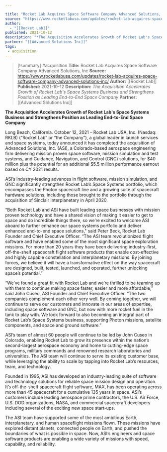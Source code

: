 ```yaml
---

title: "Rocket Lab Acquires Space Software Company Advanced Solutions, Inc "
source: "https://www.rocketlabusa.com/updates/rocket-lab-acquires-space-software-company-advanced-solutions-inc/"
author:
  - "[[Rocket Lab]]"
published: 2021-10-12
description: "*The Acquisition Accelerates Growth of Rocket Lab's Space Systems Business and Strengthens Position as Leading End-to-End Space Company*"
partner: "[[Advanced Solutions Inc]]"
tags:
 - acquisition
---
```

>[!summary]
#acquisition
**Title:** Rocket Lab Acquires Space Software Company Advanced Solutions, Inc 
**Source:** https://www.rocketlabusa.com/updates/rocket-lab-acquires-space-software-company-advanced-solutions-inc/
**Author:** [[Rocket Lab]]
**Published:** 2021-10-12
**Description:** *The Acquisition Accelerates Growth of Rocket Lab's Space Systems Business and Strengthens Position as Leading End-to-End Space Company*
**Partner:** [[Advanced Solutions Inc]]

**The Acquisition Accelerates Growth of Rocket Lab's Space Systems Business and Strengthens Position as Leading End-to-End Space Company**

Long Beach, California. October 12, 2021 – Rocket Lab USA, Inc. (Nasdaq: RKLB) (“Rocket Lab” or “the Company”), a global leader in launch services and space systems, today announced it has completed the acquisition of Advanced Solutions, Inc. (ASI), a Colorado-based aerospace engineering firm delivering mission proven space software, mission simulation and test systems, and Guidance, Navigation, and Control (GNC) solutions, for $40 million plus the potential for an additional $5.5 million performance earnout based on CY 2021 results.

ASI’s industry-leading advances in flight software, mission simulation, and GNC significantly strengthen Rocket Lab’s Space Systems portfolio, which encompasses the Photon spacecraft line and a growing suite of spacecraft hardware solutions, including those brought to the portfolio through the acquisition of Sinclair Interplanetary in April 2020.

“Both Rocket Lab and ASI have built leading space businesses with mission proven technology and have a shared vision of making it easier to get to space and do incredible things there, so we’re excited to welcome ASI aboard to further enhance our space systems portfolio and deliver enhanced end-to-end space solutions," said Peter Beck, Rocket Lab Founder and Chief Executive Officer. “The ASI team revolutionized flight software and have enabled some of the most significant space exploration missions. For more than 20 years they have been delivering industry-first, off-the-shelf spacecraft flight software products that enable cost-effective and highly capable constellation and interplanetary missions. By joining forces, we believe it will have a transformative effect on the way spacecraft are designed, built, tested, launched, and operated, further unlocking space’s potential.”

“We’ve found a great fit with Rocket Lab and we’re thrilled to be teaming up with them to continue making space faster, easier and more affordable,” said John Cuseo, ASI Founder and Chief Executive Officer. “The two companies complement each other very well. By coming together, we will continue to serve our customers and innovate in our areas of expertise, including space software and GNC, but now with more rocket fuel in the tank to play with. We look forward to also becoming an integral part of Rocket Lab’s Space Systems business, supporting Photon missions, satellite components, and space and ground software.”

ASI’s team of almost 60 people will continue to be led by John Cuseo in Colorado, enabling Rocket Lab to grow its presence within the nation’s second-largest aerospace economy and home to cutting-edge space programs, military commands and renowned research laboratories and universities. The ASI team will continue to serve its existing customer base, while leveraging the ability to scale by tapping into Rocket Lab’s resources, team, and technology.

Founded in 1995, ASI has developed an industry-leading suite of software and technology solutions for reliable space mission design and operation. It’s off-the-shelf spacecraft flight software, MAX, has been operating across more than 45 spacecraft for a cumulative 135 years in space. ASI’s customers include leading aerospace prime contractors, the U.S. Air Force, U.S. DOD organizations, NASA, and commercial spacecraft developers including several of the exciting new space start-ups.

The ASI team have supported some of the most ambitious Earth, interplanetary, and human spaceflight missions flown. These missions have explored distant planets, connected people on Earth, and pushed the boundaries of what is possible in space. Now, ASI’s engineers and space software products are enabling a wide variety of missions with speed, capability, and reliability.